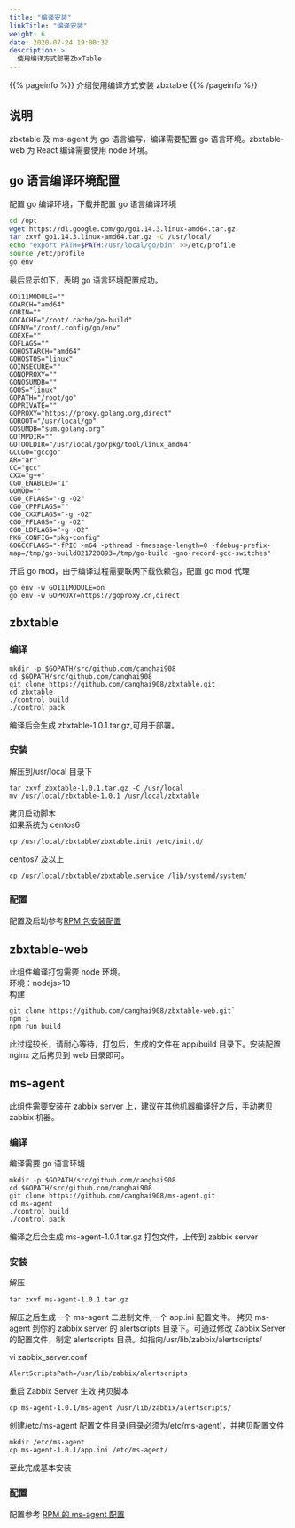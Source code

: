 ```yaml
---
title: "编译安装"
linkTitle: "编译安装"
weight: 6
date: 2020-07-24 19:00:32
description: >
  使用编译方式部署ZbxTable
---
```


{{% pageinfo %}}
介绍使用编译方式安装 zbxtable
{{% /pageinfo %}}

## 说明

zbxtable 及 ms-agent 为 go 语言编写，编译需要配置 go 语言环境。zbxtable-web 为 React 编译需要使用 node 环境。

## go 语言编译环境配置

配置 go 编译环境，下载并配置 go 语言编译环境

```bash
cd /opt
wget https://dl.google.com/go/go1.14.3.linux-amd64.tar.gz
tar zxvf go1.14.3.linux-amd64.tar.gz -C /usr/local/
echo "export PATH=$PATH:/usr/local/go/bin" >>/etc/profile
source /etc/profile
go env
```

最后显示如下，表明 go 语言环境配置成功。

```
GO111MODULE=""
GOARCH="amd64"
GOBIN=""
GOCACHE="/root/.cache/go-build"
GOENV="/root/.config/go/env"
GOEXE=""
GOFLAGS=""
GOHOSTARCH="amd64"
GOHOSTOS="linux"
GOINSECURE=""
GONOPROXY=""
GONOSUMDB=""
GOOS="linux"
GOPATH="/root/go"
GOPRIVATE=""
GOPROXY="https://proxy.golang.org,direct"
GOROOT="/usr/local/go"
GOSUMDB="sum.golang.org"
GOTMPDIR=""
GOTOOLDIR="/usr/local/go/pkg/tool/linux_amd64"
GCCGO="gccgo"
AR="ar"
CC="gcc"
CXX="g++"
CGO_ENABLED="1"
GOMOD=""
CGO_CFLAGS="-g -O2"
CGO_CPPFLAGS=""
CGO_CXXFLAGS="-g -O2"
CGO_FFLAGS="-g -O2"
CGO_LDFLAGS="-g -O2"
PKG_CONFIG="pkg-config"
GOGCCFLAGS="-fPIC -m64 -pthread -fmessage-length=0 -fdebug-prefix-map=/tmp/go-build821720893=/tmp/go-build -gno-record-gcc-switches"
```

开启 go mod，由于编译过程需要联网下载依赖包，配置 go mod 代理

```
go env -w GO111MODULE=on
go env -w GOPROXY=https://goproxy.cn,direct
```

## zbxtable

### 编译

```
mkdir -p $GOPATH/src/github.com/canghai908
cd $GOPATH/src/github.com/canghai908
git clone https://github.com/canghai908/zbxtable.git
cd zbxtable
./control build
./control pack
```

编译后会生成 zbxtable-1.0.1.tar.gz,可用于部署。

### 安装

解压到/usr/local 目录下

```
tar zxvf zbxtable-1.0.1.tar.gz -C /usr/local
mv /usr/local/zbxtable-1.0.1 /usr/local/zbxtable
```

拷贝启动脚本  
如果系统为 centos6

```
cp /usr/local/zbxtable/zbxtable.init /etc/init.d/
```

centos7 及以上

```
cp /usr/local/zbxtable/zbxtable.service /lib/systemd/system/
```

### 配置

配置及启动参考[RPM 包安装配置](/docs/install/rpm/#zbxtable-配置)

## zbxtable-web

此组件编译打包需要 node 环境。  
环境：nodejs>10  
构建

```
git clone https://github.com/canghai908/zbxtable-web.git`
npm i
npm run build
```

此过程较长，请耐心等待，打包后，生成的文件在 app/build 目录下。安装配置 nginx 之后拷贝到 web 目录即可。

## ms-agent

此组件需要安装在 zabbix server 上，建议在其他机器编译好之后，手动拷贝 zabbix 机器。

### 编译

编译需要 go 语言环境

```
mkdir -p $GOPATH/src/github.com/canghai908
cd $GOPATH/src/github.com/canghai908
git clone https://github.com/canghai908/ms-agent.git
cd ms-agent
./control build
./control pack
```

编译之后会生成 ms-agent-1.0.1.tar.gz 打包文件，上传到 zabbix server

### 安装

解压

```
tar zxvf ms-agent-1.0.1.tar.gz
```

解压之后生成一个 ms-agent 二进制文件,一个 app.ini 配置文件。
拷贝 ms-agent 到你的 zabbix server 的 alertscripts 目录下。可通过修改 Zabbix Server 的配置文件，制定 alertscripts 目录。如指向/usr/lib/zabbix/alertscripts/

vi zabbix_server.conf

```
AlertScriptsPath=/usr/lib/zabbix/alertscripts
```

重启 Zabbix Server 生效.拷贝脚本

```
cp ms-agent-1.0.1/ms-agent /usr/lib/zabbix/alertscripts/
```

创建/etc/ms-agent 配置文件目录(目录必须为/etc/ms-agent)，并拷贝配置文件

```
mkdir /etc/ms-agent
cp ms-agent-1.0.1/app.ini /etc/ms-agent/
```

至此完成基本安装

### 配置

配置参考 [RPM 的 ms-agent 配置](/docs/install/rpm/#ms-agent-配置)
